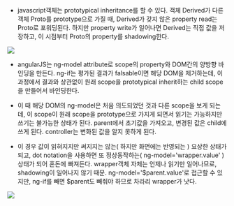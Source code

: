- javascript객체는 prototypical inheritance를 할 수 있다. 
객체 Derived가 다른 객체 Proto를 prototype으로 가질 때, Derived가 갖지 않은 property read는 Proto로 포워딩된다.
하지만 property write가 일어나면 Derived는 직접 값을 저장하고, 이 시점부터 Proto의 property를 shadowing한다.

<img src="https://docs.google.com/drawings/d/e/2PACX-1vT9-3Tnf-54Q9ABUj7Gu2HR3RkteWCT6CisOzJTJnPU8O1MVvA2_2qmiudvmJefAgCjShS7NCUHBxpP/pub?w=927&h=665">

- angularJS는 ng-model attribute로 scope의 property와 DOM간의 양방향 바인딩을 만든다. 
ng-if는 평가된 결과가 falsable이면 해당 DOM을 제거하는데, 이 과정에서 결과와 상관없이 
원래 scope을 prototypical inherit하는 child scope을 만들어서 바인딩한다.

- 이 때 해당 DOM의 ng-model은 처음 의도되었던 것과 다른 scope을 보게 되는데, 
이 scope이 원래 scope을 prototype으로 가지게 되면서 읽기는 가능하지만 쓰기는 불가능한 상태가 된다. 
parent에서 초기값을 가져오고, 변경된 값은 child에 쓰게 된다. controller는 변화된 값을 알지 못하게 된다.

- 이 경우 값이 읽혀지지만 써지지는 않는( 하지만 화면에는 반영되는 ) 요상한 상태가 되고, 
dot notation을 사용하면 또 정상동작하는( ng-model='wrapper.value' ) 상태가 되어 혼돈에 빠져든다.
wrapper객체 자체는 언제나 읽기만 일어나므로, shadowing이 일어나지 않기 때문.
ng-model='$parent.value'로 접근할 수 있지만, ng-if를 빼면 $parent도 빼줘야 하므로 차라리 wrapper가 낫다.



<img src="https://docs.google.com/drawings/d/e/2PACX-1vSO755xFBA0ZEaU5kW0IeU67DrzUsBbhWGKy3sS2Ah4ecDh630R4cfbmv0yVkXJlJzLKEXbeY-zV3He/pub?w=1089&h=1263">


